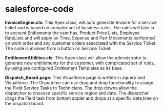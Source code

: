 # salesforce-code

<b>InvoiceEngine.cls:</b> This Apex class, will auto generate Invoice for a service ticket and is based on complex set of business rules.  The rules will take in to account Enitlements the user has, Product Price Lists, Employee RateLists and will apply on Time, Expense and Part Movements performed on work order and any customer orders associated with the Service Ticket. The code is invoked from a button on Service Ticket.

<b>EntitlementUtilities.cls:</b> This Apex class will allow the administrator to generate new entitlements for the customer, with complicated set of rules, by using pre configured Entitlement Templates as its base.

<b>Dispatch_Board.page:</b> This Visualforce page is written in Jquery and Visualforce. The Dispatcher can use drag and drop functionality to assign the Field Service Tasks to Technicians. The drop downs allow the dispatcher to chooose specific service region and date. The dispatcher drags the Field task from bottom applet and drops at a specific date,time on the dispatch board.

